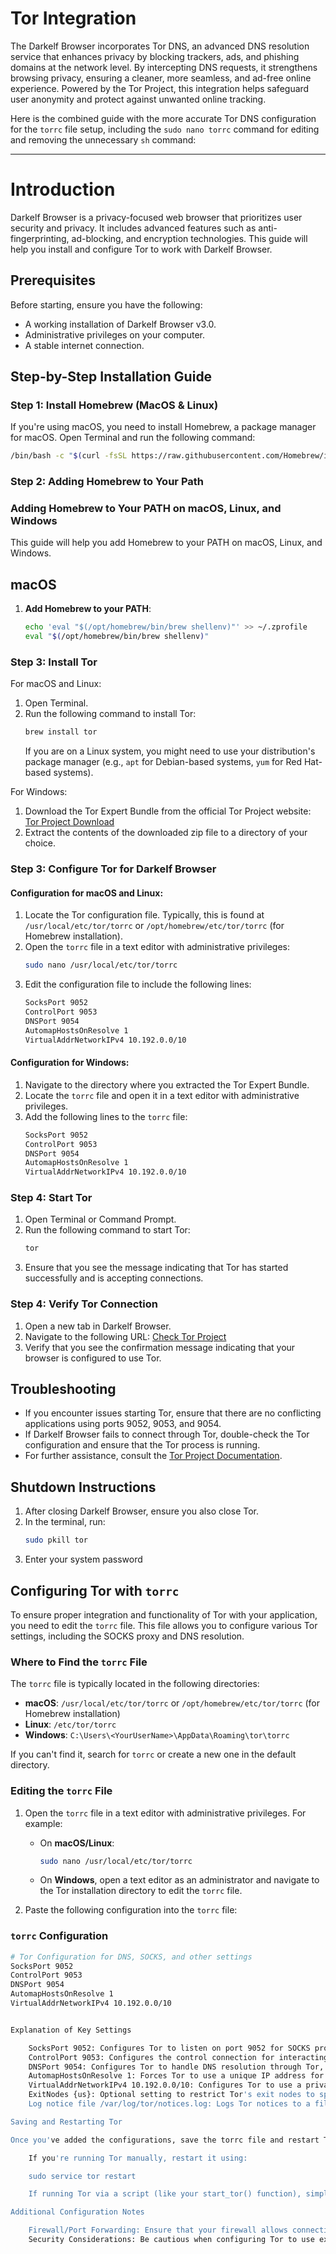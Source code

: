 # Tor Integration

The Darkelf Browser incorporates Tor DNS, an advanced DNS resolution service that enhances privacy by blocking trackers, ads, and phishing domains at the network level. By intercepting DNS requests, it strengthens browsing privacy, ensuring a cleaner, more seamless, and ad-free online experience. Powered by the Tor Project, this integration helps safeguard user anonymity and protect against unwanted online tracking.

Here is the combined guide with the more accurate Tor DNS configuration for the `torrc` file setup, including the `sudo nano torrc` command for editing and removing the unnecessary `sh` command:

---

# Introduction

Darkelf Browser is a privacy-focused web browser that prioritizes user security and privacy. It includes advanced features such as anti-fingerprinting, ad-blocking, and encryption technologies. This guide will help you install and configure Tor to work with Darkelf Browser.

## Prerequisites

Before starting, ensure you have the following:

- A working installation of Darkelf Browser v3.0.
- Administrative privileges on your computer.
- A stable internet connection.

## Step-by-Step Installation Guide

### Step 1: Install Homebrew (MacOS & Linux)

If you're using macOS, you need to install Homebrew, a package manager for macOS. Open Terminal and run the following command:

```sh
/bin/bash -c "$(curl -fsSL https://raw.githubusercontent.com/Homebrew/install/HEAD/install.sh)"
```
### Step 2: Adding Homebrew to Your Path

### Adding Homebrew to Your PATH on macOS, Linux, and Windows

This guide will help you add Homebrew to your PATH on macOS, Linux, and Windows.

## macOS

1. **Add Homebrew to your PATH**:
   ```sh
   echo 'eval "$(/opt/homebrew/bin/brew shellenv)"' >> ~/.zprofile
   eval "$(/opt/homebrew/bin/brew shellenv)"


### Step 3: Install Tor

For macOS and Linux:

1. Open Terminal.
2. Run the following command to install Tor:
   ```sh
   brew install tor
   ```
   If you are on a Linux system, you might need to use your distribution's package manager (e.g., `apt` for Debian-based systems, `yum` for Red Hat-based systems).

For Windows:

1. Download the Tor Expert Bundle from the official Tor Project website: [Tor Project Download](https://www.torproject.org/download/)
2. Extract the contents of the downloaded zip file to a directory of your choice.

### Step 3: Configure Tor for Darkelf Browser

#### Configuration for macOS and Linux:

1. Locate the Tor configuration file. Typically, this is found at `/usr/local/etc/tor/torrc` or `/opt/homebrew/etc/tor/torrc` (for Homebrew installation).
2. Open the `torrc` file in a text editor with administrative privileges:
   ```bash
   sudo nano /usr/local/etc/tor/torrc
   ```
3. Edit the configuration file to include the following lines:
   ```sh
   SocksPort 9052
   ControlPort 9053
   DNSPort 9054
   AutomapHostsOnResolve 1
   VirtualAddrNetworkIPv4 10.192.0.0/10
   ```

#### Configuration for Windows:

1. Navigate to the directory where you extracted the Tor Expert Bundle.
2. Locate the `torrc` file and open it in a text editor with administrative privileges.
3. Add the following lines to the `torrc` file:
   ```sh
   SocksPort 9052
   ControlPort 9053
   DNSPort 9054
   AutomapHostsOnResolve 1
   VirtualAddrNetworkIPv4 10.192.0.0/10
   ```

### Step 4: Start Tor

1. Open Terminal or Command Prompt.
2. Run the following command to start Tor:
   ```sh
   tor
   ```
3. Ensure that you see the message indicating that Tor has started successfully and is accepting connections.

### Step 4: Verify Tor Connection

1. Open a new tab in Darkelf Browser.
2. Navigate to the following URL: [Check Tor Project](https://check.torproject.org/)
3. Verify that you see the confirmation message indicating that your browser is configured to use Tor.

## Troubleshooting

- If you encounter issues starting Tor, ensure that there are no conflicting applications using ports 9052, 9053, and 9054.
- If Darkelf Browser fails to connect through Tor, double-check the Tor configuration and ensure that the Tor process is running.
- For further assistance, consult the [Tor Project Documentation](https://support.torproject.org/).

## Shutdown Instructions

1. After closing Darkelf Browser, ensure you also close Tor.
2. In the terminal, run:
   ```bash
   sudo pkill tor
   ```
3. Enter your system password 


## Configuring Tor with `torrc`

To ensure proper integration and functionality of Tor with your application, you need to edit the `torrc` file. This file allows you to configure various Tor settings, including the SOCKS proxy and DNS resolution.

### Where to Find the `torrc` File

The `torrc` file is typically located in the following directories:

- **macOS**: `/usr/local/etc/tor/torrc` or `/opt/homebrew/etc/tor/torrc` (for Homebrew installation)
- **Linux**: `/etc/tor/torrc`
- **Windows**: `C:\Users\<YourUserName>\AppData\Roaming\tor\torrc`

If you can't find it, search for `torrc` or create a new one in the default directory.

### Editing the `torrc` File

1. Open the `torrc` file in a text editor with administrative privileges. For example:
   - On **macOS/Linux**:
     ```bash
     sudo nano /usr/local/etc/tor/torrc
     ```
   - On **Windows**, open a text editor as an administrator and navigate to the Tor installation directory to edit the `torrc` file.

2. Paste the following configuration into the `torrc` file:

### `torrc` Configuration
```bash
# Tor Configuration for DNS, SOCKS, and other settings
SocksPort 9052
ControlPort 9053
DNSPort 9054
AutomapHostsOnResolve 1
VirtualAddrNetworkIPv4 10.192.0.0/10


Explanation of Key Settings

    SocksPort 9052: Configures Tor to listen on port 9052 for SOCKS proxy connections.
    ControlPort 9053: Configures the control connection for interacting with Tor, used in your Python code with the Stem library.
    DNSPort 9054: Configures Tor to handle DNS resolution through Tor, ensuring anonymity in DNS queries.
    AutomapHostsOnResolve 1: Forces Tor to use a unique IP address for each resolved hostname, further enhancing privacy.
    VirtualAddrNetworkIPv4 10.192.0.0/10: Configures Tor to use a private IP address range for virtual addresses.
    ExitNodes {us}: Optional setting to restrict Tor's exit nodes to specific countries (e.g., the US). Remove if not needed.
    Log notice file /var/log/tor/notices.log: Logs Tor notices to a file for monitoring and troubleshooting.

Saving and Restarting Tor

Once you've added the configurations, save the torrc file and restart Tor to apply the changes:

    If you're running Tor manually, restart it using:

    sudo service tor restart 

    If running Tor via a script (like your start_tor() function), simply stop and start Tor again through your code.

Additional Configuration Notes

    Firewall/Port Forwarding: Ensure that your firewall allows connections on ports 9052, 9053, and 9054 if you're running Tor on a network that restricts these ports.
    Security Considerations: Be cautious when configuring Tor to use exit nodes from specific countries (like the ExitNodes option). This can reduce anonymity if the exit node is compromised or malicious.
